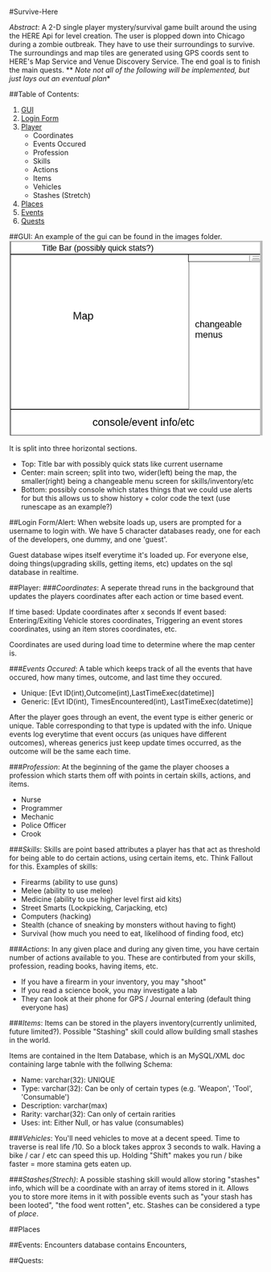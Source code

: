 #Survive-Here

_Abstract_: A 2-D single player mystery/survival game built around the using the HERE Api for level creation. The user is plopped down into Chicago during a zombie outbreak. They have to use their surroundings to survive. The surroundings and map tiles are generated using GPS coords sent to HERE's Map Service and Venue Discovery Service. The end goal is to finish the main quests. 
** *Note not all of the following will be implemented, but just lays out an eventual plan**

##Table of Contents:
1. [GUI](#gui)
2. [Login Form](#login)
2. [Player](#player)
	- Coordinates
	- Events Occured
	- Profession
	- Skills
	- Actions
	- Items
	- Vehicles
	- Stashes (Stretch)
3. [Places](#places)
4. [Events](#events)
5. [Quests](#quests)

##<a name="gui"></a>GUI:
An example of the gui can be found in the images folder.
![alt-text](img/guiExample.png)

It is split into three horizontal sections. 
- Top: Title bar with possibly quick stats like current username
- Center: main screen; split into two, wider(left) being the map, the smaller(right) being a changeable menu screen for skills/inventory/etc
- Bottom: possibly console which states things that we could use alerts for but this allows us to show history + color code the text (use runescape as an example?)

##<a name="login"></a>Login Form/Alert:
When website loads up, users are prompted for a username to login with. We have 5 character databases ready, one for each of the developers, one dummy, and one 'guest'.

Guest database wipes itself everytime it's loaded up. 
For everyone else, doing things(upgrading skills, getting items, etc) updates on the sql database in realtime. 

##<a name="player"></a>Player:
###_Coordinates_:
A seperate thread runs in the background that updates the players coordinates after each action or time based event. 

If time based: Update coordinates after x seconds
If event based: Entering/Exiting Vehicle stores coordinates, Triggering an event stores coordinates, using an item stores coordinates, etc.

Coordinates are used during load time to determine where the map center is. 

###_Events Occured_:
A table which keeps track of all the events that have occured, how many times, outcome, and last time they occured. 
- Unique:	[Evt ID(int),Outcome(int),LastTimeExec(datetime)]
- Generic:  [Evt ID(int), TimesEncountered(int), LastTimeExec(datetime)]

After the player goes through an event, the event type is either generic or unique. Table corresponding to that type is updated with the info. Unique events log everytime that event occurs (as uniques have different outcomes), whereas generics just keep update times occurred, as the outcome will be the same each time. 

###_Profession_: 
At the beginning of the game the player chooses a profession which starts them off with points in certain skills, actions, and items. 
- Nurse
- Programmer
- Mechanic
- Police Officer
- Crook

###_Skills_: 
Skills are point based attributes a player has that act as threshold for being able to do certain actions, using certain items, etc. Think Fallout for this. Examples of skills:
- Firearms (ability to use guns)
- Melee (ability to use melee)
- Medicine (ability to use higher level first aid kits)
- Street Smarts (Lockpicking, Carjacking, etc)
- Computers (hacking)
- Stealth (chance of sneaking by monsters without having to fight)
- Survival (how much you need to eat, likelihood of finding food, etc)

###_Actions_:
In any given place and during any given time, you have certain number of actions available to you. These are contirbuted from your skills, profession, reading books, having items, etc. 
- If you have a firearm in your inventory, you may "shoot"
- If you read a science book, you may investigate a lab
- They can look at their phone for GPS / Journal entering (default thing everyone has) 

###_Items_:
Items can be stored in the players inventory(currently unlimited, future limited?). Possible "Stashing" skill could allow building small stashes in the world. 

Items are contained in the Item Database, which is an MySQL/XML doc containing large tabnle with the follwing Schema:
- Name: varchar(32): UNIQUE
- Type: varchar(32): Can be only of certain types (e.g. 'Weapon', 'Tool', 'Consumable')
- Description: varchar(max)
- Rarity: varchar(32): Can only of certain rarities
- Uses: int: Either Null, or has value (consumables)
	
###_Vehicles_:
You'll need vehicles to move at a decent speed. Time to traverse is real life /10. So a block takes approx 3 seconds to walk. Having a bike / car / etc can speed this up. Holding "Shift" makes you run / bike faster = more stamina gets eaten up. 

###_Stashes(Strech)_:
A possible stashing skill would allow storing "stashes" info, which will be a coordinate with an array of items stored in it. Allows you to store more items in it with possible events such as "your stash has been looted", "the food went rotten", etc. Stashes can be considered a type of _place_. 

##<a name="places"></a>Places

##<a name="events"></a>Events:
Encounters database contains Encounters, 

##<a name="quests"></a>Quests: